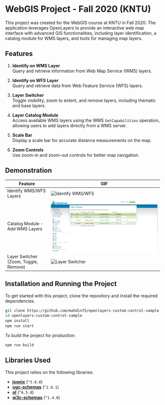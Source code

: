 # WebGIS Project - Fall 2020 (KNTU)

This project was created for the WebGIS course at KNTU in Fall 2020. The application leverages OpenLayers to provide an interactive web map interface with advanced GIS functionalities, including layer identification, a catalog module for WMS layers, and tools for managing map layers. 

## Features

1. **Identify on WMS Layer**  
   Query and retrieve information from Web Map Service (WMS) layers.

2. **Identify on WFS Layer**  
   Query and retrieve data from Web Feature Service (WFS) layers.

3. **Layer Switcher**  
   Toggle visibility, zoom to extent, and remove layers, including thematic and base layers.

4. **Layer Catalog Module**  
   Access available WMS layers using the WMS `GetCapabilities` operation, allowing users to add layers directly from a WMS server.

5. **Scale Bar**  
   Display a scale bar for accurate distance measurements on the map.

6. **Zoom Controls**  
   Use zoom-in and zoom-out controls for better map navigation.

## Demonstration

| Feature                                | GIF                                           |
|----------------------------------------|-----------------------------------------------|
| Identify WMS/WFS Layers                | ![Identify WMS/WFS](docs/Identify.gif)        |
| Catalog Module - Add WMS Layers        | ![Catalog Module](docs/LayerCatalog.gif)      |
| Layer Switcher (Zoom, Toggle, Remove)  | ![Layer Switcher](docs/LayerSwitcher.gif)     |

## Installation and Running the Project

To get started with this project, clone the repository and install the required dependencies.

```bash
git clone https://github.com/mahdin75/openlayers-custom-control-sample.git
cd openlayers-custom-control-sample
npm install
npm run start
```

To build the project for production:

```bash
npm run build
```

## Libraries Used

This project relies on the following libraries:

- **[jsonix](https://www.npmjs.com/package/jsonix)** (`^3.0.0`)  
- **[ogc-schemas](https://www.npmjs.com/package/ogc-schemas)** (`^2.6.1`)  
- **[ol](https://openlayers.org/)** (`^6.5.0`)  
- **[w3c-schemas](https://www.npmjs.com/package/w3c-schemas)** (`^1.4.0`)  

